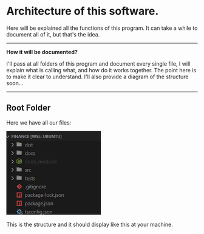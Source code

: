 # Architecture of this software.

Here will be explained all the functions of this program.
It can take a while to document all of it, but that's the idea.

---

**How it will be documented?**

I'll pass at all folders of this program and document every single file, I will explain what is calling what, and how do it works together. The point here is to make it clear to understand. I'll also provide a diagram of the structure soon...

---

## Root Folder

Here we have all our files:

![alt text](diagrams/image.png)

This is the structure and it should display like this at your machine.
 